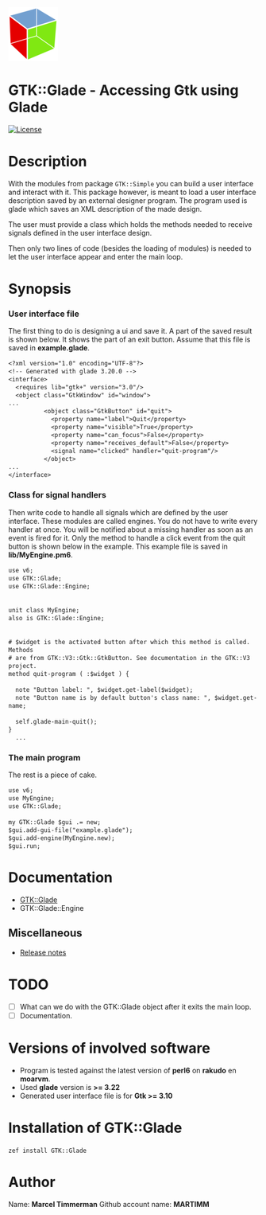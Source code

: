 ![gtk logo][logo]

# GTK::Glade - Accessing Gtk using Glade
[![License](http://martimm.github.io/label/License-label.svg)](http://www.perlfoundation.org/artistic_license_2_0)

# Description
With the modules from package `GTK::Simple` you can build a user interface and interact with it. This package however, is meant to load a user interface description saved by an external designer program. The program used is glade which saves an XML description of the made design.

The user must provide a class which holds the methods needed to receive signals defined in the user interface design.

Then only two lines of code (besides the loading of modules) is needed to let the user interface appear and enter the main loop.

# Synopsis
### User interface file
The first thing to do is designing a ui and save it. A part of the saved result is shown below. It shows the part of an exit button. Assume that this file is saved in **example.glade**.
```
<?xml version="1.0" encoding="UTF-8"?>
<!-- Generated with glade 3.20.0 -->
<interface>
  <requires lib="gtk+" version="3.0"/>
  <object class="GtkWindow" id="window">
...
          <object class="GtkButton" id="quit">
            <property name="label">Quit</property>
            <property name="visible">True</property>
            <property name="can_focus">False</property>
            <property name="receives_default">False</property>
            <signal name="clicked" handler="quit-program"/>
          </object>
...
</interface>

```

### Class for signal handlers
Then write code to handle all signals which are defined by the user interface. These modules are called engines. You do not have to write every handler at once. You will be notified about a missing handler as soon as an event is fired for it. Only the method to handle a click event from the quit button is shown below in the example. This example file is saved in **lib/MyEngine.pm6**.

```
use v6;
use GTK::Glade;
use GTK::Glade::Engine;


unit class MyEngine;
also is GTK::Glade::Engine;


# $widget is the activated button after which this method is called. Methods
# are from GTK::V3::Gtk::GtkButton. See documentation in the GTK::V3 project.
method quit-program ( :$widget ) {

  note "Button label: ", $widget.get-label($widget);
  note "Button name is by default button's class name: ", $widget.get-name;

  self.glade-main-quit();
}
  ...
```

### The main program
The rest is a piece of cake.
```
use v6;
use MyEngine;
use GTK::Glade;

my GTK::Glade $gui .= new;
$gui.add-gui-file("example.glade");
$gui.add-engine(MyEngine.new);
$gui.run;
```

# Documentation

* [GTK::Glade](https://modules.perl6.org/dist/GTK::Glade:cpan:MARTIMM/doc/GtkGlade)
* GTK::Glade::Engine

## Miscellaneous
* [Release notes](https://modules.perl6.org/dist/GTK::Glade:cpan:MARTIMM/doc/CHANGES.md)

# TODO

* [ ] What can we do with the GTK::Glade object after it exits the main loop.
* [ ] Documentation.

# Versions of involved software

* Program is tested against the latest version of **perl6** on **rakudo** en **moarvm**.
* Used **glade** version is **>= 3.22**
* Generated user interface file is for **Gtk >= 3.10**

# Installation of GTK::Glade

`zef install GTK::Glade`


# Author

Name: **Marcel Timmerman**
Github account name: **MARTIMM**


<!---- [refs] ----------------------------------------------------------------->
[release]: https://github.com/MARTIMM/gtk-glade/blob/master/doc/CHANGES.md
[logo]: doc/gtk-logo-100.png

